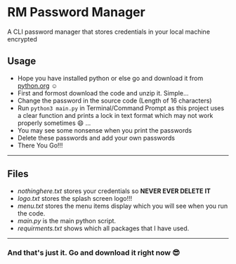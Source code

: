 # RM Password Manager
A CLI password manager that stores credentials in your local machine encrypted

## Usage

- Hope you have installed python or else go and download it from [python.org](https://www.python.org/ "Python") :relaxed:
- First and formost download the code and unzip it. Simple...
- Change the password in the source code (Length of 16 characters)
- Run  `python3 main.py`  in Terminal/Command Prompt as this project uses a clear function and prints a lock in text format which may not work properly sometimes :smile: ...
- You may see some nonsense when you print the passwords
- Delete these passwords and add your own passwords
- There You Go!!! 

***

## Files

- _nothinghere.txt_ stores your credentials so **NEVER EVER DELETE IT**
- _logo.txt_ stores the splash screen logo!!!
- _menu.txt_ stores the menu items display which you will see when you run the code.
- _main.py_ is the main python script.
- _requirments.txt_ shows which all packages that I have used.

***

### And that's just it. Go and download it right now :sunglasses:

